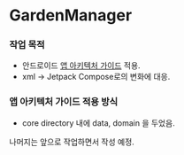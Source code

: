 # GardenManager

### 작업 목적
* 안드로이드 [앱 아키텍처 가이드](https://developer.android.com/jetpack/guide?hl=ko) 적용.
* xml -> Jetpack Compose로의 변화에 대응.
  
### 앱 아키텍처 가이드 적용 방식
* core directory 내에 data, domain 을 두었음.
  
나머지는 앞으로 작업하면서 작성 예정.
